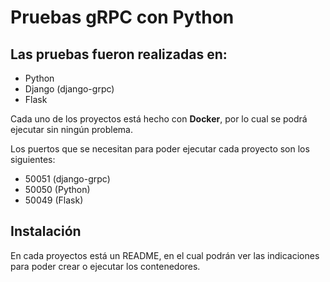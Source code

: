 # Pruebas gRPC con Python

## Las pruebas fueron realizadas en:

- Python
- Django (django-grpc)
- Flask

Cada uno de los proyectos está hecho con **Docker**, por lo cual se podrá ejecutar sin ningún problema.

Los puertos que se necesitan para poder ejecutar cada proyecto son los siguientes:

- 50051 (django-grpc)
- 50050 (Python)
- 50049 (Flask)

## Instalación
En cada proyectos está un README, en el cual podrán ver las indicaciones para poder crear o ejecutar los contenedores.
